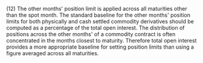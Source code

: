 (12) The other months' position limit is applied across all maturities other than the spot month. The standard baseline for the other months' position limits for both physically and cash settled commodity derivatives should be computed as a percentage of the total open interest. The distribution of positions across the other months' of a commodity contract is often concentrated in the months closest to maturity. Therefore total open interest provides a more appropriate baseline for setting position limits than using a figure averaged across all maturities.